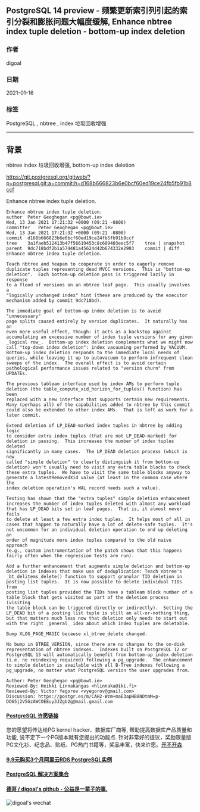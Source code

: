 ## PostgreSQL 14 preview - 频繁更新索引列引起的索引分裂和膨胀问题大幅度缓解, Enhance nbtree index tuple deletion - bottom-up index deletion 
  
### 作者  
digoal  
  
### 日期  
2021-01-16  
  
### 标签  
PostgreSQL , nbtree , index 垃圾回收增强    
  
----  
  
## 背景  
nbtree index 垃圾回收增强, bottom-up index deletion  
  
https://git.postgresql.org/gitweb/?p=postgresql.git;a=commit;h=d168b666823b6e0bcf60ed19ce24fb5fb91b8ccf  
  
Enhance nbtree index tuple deletion.  
  
```  
Enhance nbtree index tuple deletion.  
author	Peter Geoghegan <pg@bowt.ie>	  
Wed, 13 Jan 2021 17:21:32 +0000 (09:21 -0800)  
committer	Peter Geoghegan <pg@bowt.ie>	  
Wed, 13 Jan 2021 17:21:32 +0000 (09:21 -0800)  
commit	d168b666823b6e0bcf60ed19ce24fb5fb91b8ccf  
tree	3a1faeb512413b47f56619453c8c609403eec5f7	tree | snapshot  
parent	9dc718bdf2b1a574481a45624d42b674332e2903	commit | diff  
Enhance nbtree index tuple deletion.  
  
Teach nbtree and heapam to cooperate in order to eagerly remove  
duplicate tuples representing dead MVCC versions.  This is "bottom-up  
deletion".  Each bottom-up deletion pass is triggered lazily in response  
to a flood of versions on an nbtree leaf page.  This usually involves a  
"logically unchanged index" hint (these are produced by the executor  
mechanism added by commit 9dc718bd).  
  
The immediate goal of bottom-up index deletion is to avoid "unnecessary"  
page splits caused entirely by version duplicates.  It naturally has an  
even more useful effect, though: it acts as a backstop against  
accumulating an excessive number of index tuple versions for any given  
_logical row_.  Bottom-up index deletion complements what we might now  
call "top-down index deletion": index vacuuming performed by VACUUM.  
Bottom-up index deletion responds to the immediate local needs of  
queries, while leaving it up to autovacuum to perform infrequent clean  
sweeps of the index.  The overall effect is to avoid certain  
pathological performance issues related to "version churn" from UPDATEs.  
  
The previous tableam interface used by index AMs to perform tuple  
deletion (the table_compute_xid_horizon_for_tuples() function) has been  
replaced with a new interface that supports certain new requirements.  
Many (perhaps all) of the capabilities added to nbtree by this commit  
could also be extended to other index AMs.  That is left as work for a  
later commit.  
  
Extend deletion of LP_DEAD-marked index tuples in nbtree by adding logic  
to consider extra index tuples (that are not LP_DEAD-marked) for  
deletion in passing.  This increases the number of index tuples deleted  
significantly in many cases.  The LP_DEAD deletion process (which is now  
called "simple deletion" to clearly distinguish it from bottom-up  
deletion) won't usually need to visit any extra table blocks to check  
these extra tuples.  We have to visit the same table blocks anyway to  
generate a latestRemovedXid value (at least in the common case where the  
index deletion operation's WAL record needs such a value).  
  
Testing has shown that the "extra tuples" simple deletion enhancement  
increases the number of index tuples deleted with almost any workload  
that has LP_DEAD bits set in leaf pages.  That is, it almost never fails  
to delete at least a few extra index tuples.  It helps most of all in  
cases that happen to naturally have a lot of delete-safe tuples.  It's  
not uncommon for an individual deletion operation to end up deleting an  
order of magnitude more index tuples compared to the old naive approach  
(e.g., custom instrumentation of the patch shows that this happens  
fairly often when the regression tests are run).  
  
Add a further enhancement that augments simple deletion and bottom-up  
deletion in indexes that make use of deduplication: Teach nbtree's  
_bt_delitems_delete() function to support granular TID deletion in  
posting list tuples.  It is now possible to delete individual TIDs from  
posting list tuples provided the TIDs have a tableam block number of a  
table block that gets visited as part of the deletion process (visiting  
the table block can be triggered directly or indirectly).  Setting the  
LP_DEAD bit of a posting list tuple is still an all-or-nothing thing,  
but that matters much less now that deletion only needs to start out  
with the right _general_ idea about which index tuples are deletable.  
  
Bump XLOG_PAGE_MAGIC because xl_btree_delete changed.  
  
No bump in BTREE_VERSION, since there are no changes to the on-disk  
representation of nbtree indexes.  Indexes built on PostgreSQL 12 or  
PostgreSQL 13 will automatically benefit from bottom-up index deletion  
(i.e. no reindexing required) following a pg_upgrade.  The enhancement  
to simple deletion is available with all B-Tree indexes following a  
pg_upgrade, no matter what PostgreSQL version the user upgrades from.  
  
Author: Peter Geoghegan <pg@bowt.ie>  
Reviewed-By: Heikki Linnakangas <hlinnaka@iki.fi>  
Reviewed-By: Victor Yegorov <vyegorov@gmail.com>  
Discussion: https://postgr.es/m/CAH2-Wzm+maE3apHB8NOtmM=p-DO65j2V5GzAWCOEEuy3JZgb2g@mail.gmail.com  
```  
  
  
#### [PostgreSQL 许愿链接](https://github.com/digoal/blog/issues/76 "269ac3d1c492e938c0191101c7238216")
您的愿望将传达给PG kernel hacker、数据库厂商等, 帮助提高数据库产品质量和功能, 说不定下一个PG版本就有您提出的功能点. 针对非常好的提议，奖励限量版PG文化衫、纪念品、贴纸、PG热门书籍等，奖品丰富，快来许愿。[开不开森](https://github.com/digoal/blog/issues/76 "269ac3d1c492e938c0191101c7238216").  
  
  
#### [9.9元购买3个月阿里云RDS PostgreSQL实例](https://www.aliyun.com/database/postgresqlactivity "57258f76c37864c6e6d23383d05714ea")
  
  
#### [PostgreSQL 解决方案集合](https://yq.aliyun.com/topic/118 "40cff096e9ed7122c512b35d8561d9c8")
  
  
#### [德哥 / digoal's github - 公益是一辈子的事.](https://github.com/digoal/blog/blob/master/README.md "22709685feb7cab07d30f30387f0a9ae")
  
  
![digoal's wechat](../pic/digoal_weixin.jpg "f7ad92eeba24523fd47a6e1a0e691b59")
  
